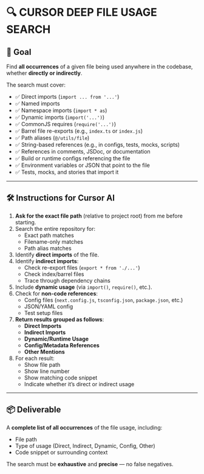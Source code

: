 # 🔍 CURSOR DEEP FILE USAGE SEARCH

## 🎯 Goal
Find **all occurrences** of a given file being used anywhere in the codebase, whether **directly or indirectly**.

The search must cover:
- ✅ Direct imports (`import ... from '...'`)
- ✅ Named imports
- ✅ Namespace imports (`import * as`)
- ✅ Dynamic imports (`import('...')`)
- ✅ CommonJS requires (`require('...')`)
- ✅ Barrel file re-exports (e.g., `index.ts` or `index.js`)
- ✅ Path aliases (`@/utils/file`)
- ✅ String-based references (e.g., in configs, tests, mocks, scripts)
- ✅ References in comments, JSDoc, or documentation
- ✅ Build or runtime configs referencing the file
- ✅ Environment variables or JSON that point to the file
- ✅ Tests, mocks, and stories that import it

---

## 🛠 Instructions for Cursor AI
1. **Ask for the exact file path** (relative to project root) from me before starting.
2. Search the entire repository for:
   - Exact path matches
   - Filename-only matches
   - Path alias matches
3. Identify **direct imports** of the file.
4. Identify **indirect imports**:
   - Check re-export files (`export * from './...'`)
   - Check index/barrel files
   - Trace through dependency chains
5. Include **dynamic usage** (via `import()`, `require()`, etc.).
6. Check for **non-code references**:
   - Config files (`next.config.js`, `tsconfig.json`, `package.json`, etc.)
   - JSON/YAML config
   - Test setup files
7. **Return results grouped as follows**:
   - **Direct Imports**
   - **Indirect Imports**
   - **Dynamic/Runtime Usage**
   - **Config/Metadata References**
   - **Other Mentions**
8. For each result:
   - Show file path
   - Show line number
   - Show matching code snippet
   - Indicate whether it’s direct or indirect usage

---

## 📦 Deliverable
A **complete list of all occurrences** of the file usage, including:
- File path
- Type of usage (Direct, Indirect, Dynamic, Config, Other)
- Code snippet or surrounding context

The search must be **exhaustive** and **precise** — no false negatives.
